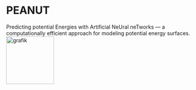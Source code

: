 # PEANUT
Predicting potential Energies with Artificial NeUral neTworks — a computationally efficient approach for modeling potential energy surfaces. <img width="128" height="128" alt="grafik" src="https://github.com/user-attachments/assets/2c679b9e-5668-4a54-ac3d-fcd6b70f59d6" />
